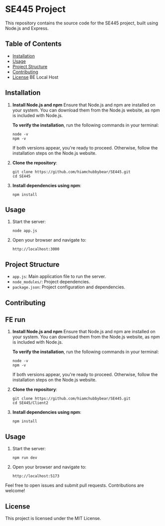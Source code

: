 
# SE445 Project

This repository contains the source code for the SE445 project, built using Node.js and Express.

## Table of Contents
- [Installation](#installation)
- [Usage](#usage)
- [Project Structure](#project-structure)
- [Contributing](#contributing)
- [License](#license)
BE Local Host
## Installation

1. **Install Node.js and npm**
   Ensure that Node.js and npm are installed on your system. You can download them from the Node.js website, as npm is included with Node.js.

   **To verify the installation**, run the following commands in your terminal:

   ```
   node -v
   npm -v
   ```

   If both versions appear, you're ready to proceed. Otherwise, follow the installation steps on the Node.js website.

2. **Clone the repository**:

   ```
   git clone https://github.com/hiamchubbybear/SE445.git
   cd SE445
   ```

3. **Install dependencies using npm**:

   ```
   npm install
   ```

## Usage

1. Start the server:

   ```
   node app.js
   ```

2. Open your browser and navigate to:

   ```
   http://localhost:3000
   ```

## Project Structure

- `app.js`: Main application file to run the server.
- `node_modules/`: Project dependencies.
- `package.json`: Project configuration and dependencies.

## Contributing
## FE run
1. **Install Node.js and npm**
   Ensure that Node.js and npm are installed on your system. You can download them from the Node.js website, as npm is included with Node.js.

   **To verify the installation**, run the following commands in your terminal:

   ```
   node -v
   npm -v
   ```

   If both versions appear, you're ready to proceed. Otherwise, follow the installation steps on the Node.js website.

2. **Clone the repository**:

   ```
   git clone https://github.com/hiamchubbybear/SE445.git
   cd SE445/Client2
   ```

3. **Install dependencies using npm**:

   ```
   npm install
   ```

## Usage

1. Start the server:

   ```
   npm run dev 
   ```

2. Open your browser and navigate to:

   ```
   http://localhost:5173
   ```

Feel free to open issues and submit pull requests. Contributions are welcome!

## License

This project is licensed under the MIT License.
